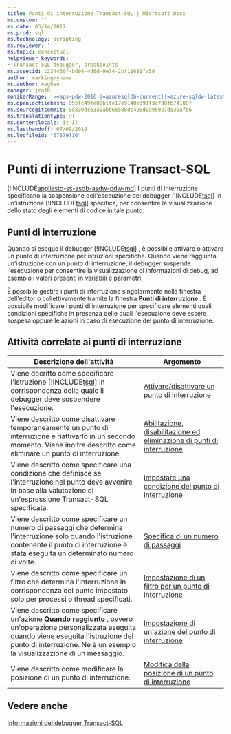 ```yaml
---
title: Punti di interruzione Transact-SQL | Microsoft Docs
ms.custom: ''
ms.date: 03/14/2017
ms.prod: sql
ms.technology: scripting
ms.reviewer: ''
ms.topic: conceptual
helpviewer_keywords:
- Transact-SQL debugger, breakpoints
ms.assetid: c234430f-bd94-4d0d-9e74-2bf11681fa50
author: markingmyname
ms.author: maghan
manager: jroth
monikerRange: '>=aps-pdw-2016||=azuresqldb-current||=azure-sqldw-latest||>=sql-server-2016||=sqlallproducts-allversions||>=sql-server-linux-2017||=azuresqldb-mi-current'
ms.openlocfilehash: 055fc49fe02b1fe17e9140e391f3c790fb74108f
ms.sourcegitcommit: 5d839dc63a5abb65508dc498d0a95027d530afb6
ms.translationtype: HT
ms.contentlocale: it-IT
ms.lasthandoff: 07/09/2019
ms.locfileid: "67679716"
---
```

# <a name="transact-sql-breakpoints"></a>Punti di interruzione Transact-SQL
[!INCLUDE[appliesto-ss-asdb-asdw-pdw-md](../../includes/appliesto-ss-asdb-asdw-pdw-md.md)]
  I punti di interruzione specificano la sospensione dell'esecuzione del debugger [!INCLUDE[tsql](../../includes/tsql-md.md)] in un'istruzione [!INCLUDE[tsql](../../includes/tsql-md.md)] specifica, per consentire le visualizzazione dello stato degli elementi di codice in tale punto.  
  
## <a name="breakpoints"></a>Punti di interruzione  
 Quando si esegue il debugger [!INCLUDE[tsql](../../includes/tsql-md.md)] , è possibile attivare o attivare un punto di interruzione per istruzioni specifiche. Quando viene raggiunta un'istruzione con un punto di interruzione, il debugger sospende l'esecuzione per consentire la visualizzazione di informazioni di debug, ad esempio i valori presenti in variabili e parametri.  
  
 È possibile gestire i punti di interruzione singolarmente nella finestra dell'editor o collettivamente tramite la finestra **Punti di interruzione** . È possibile modificare i punti di interruzione per specificare elementi quali condizioni specifiche in presenza delle quali l'esecuzione deve essere sospesa oppure le azioni in caso di esecuzione del punto di interruzione.  
  
## <a name="breakpoint-tasks"></a>Attività correlate ai punti di interruzione  
  
|Descrizione dell'attività|Argomento|  
|----------------------|-----------|  
|Viene decritto come specificare l'istruzione [!INCLUDE[tsql](../../includes/tsql-md.md)] in corrispondenza della quale il debugger deve sospendere l'esecuzione.|[Attivare/disattivare un punto di interruzione](../../relational-databases/scripting/toggle-a-breakpoint.md)|  
|Viene descritto come disattivare temporaneamente un punto di interruzione e riattivarlo in un secondo momento. Viene inoltre descritto come eliminare un punto di interruzione.|[Abilitazione, disabilitazione ed eliminazione di punti di interruzione](../../relational-databases/scripting/enable-disable-and-delete-breakpoints.md)|  
|Viene descritto come specificare una condizione che definisce se l'interruzione nel punto deve avvenire in base alla valutazione di un'espressione Transact-SQL specificata.|[Impostare una condizione del punto di interruzione](../../relational-databases/scripting/specify-a-breakpoint-condition.md)|  
|Viene descritto come specificare un numero di passaggi che determina l'interruzione solo quando l'istruzione contenente il punto di interruzione è stata eseguita un determinato numero di volte.|[Specifica di un numero di passaggi](../../relational-databases/scripting/specify-a-hit-count.md)|  
|Viene descritto come specificare un filtro che determina l'interruzione in corrispondenza del punto impostato solo per processi o thread specificati.|[Impostazione di un filtro per un punto di interruzione](../../relational-databases/scripting/specify-a-breakpoint-filter.md)|  
|Viene descritto come specificare un'azione **Quando raggiunto** , ovvero un'operazione personalizzata eseguita quando viene eseguita l'istruzione del punto di interruzione. Ne è un esempio la visualizzazione di un messaggio.|[Impostazione di un'azione del punto di interruzione](../../relational-databases/scripting/specify-a-breakpoint-action.md)|  
|Viene descritto come modificare la posizione di un punto di interruzione.|[Modifica della posizione di un punto di interruzione](../../relational-databases/scripting/edit-a-breakpoint-location.md)|  
  
## <a name="see-also"></a>Vedere anche  
 [Informazioni del debugger Transact-SQL](../../relational-databases/scripting/transact-sql-debugger-information.md)  
  
  
